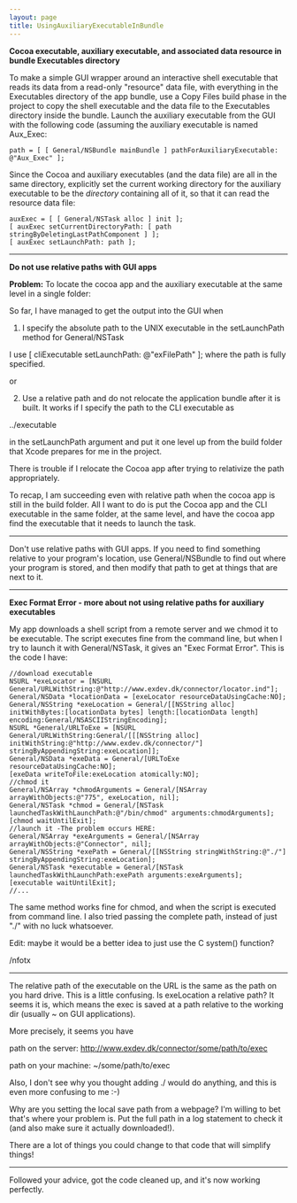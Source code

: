 ```yaml
---
layout: page
title: UsingAuxiliaryExecutableInBundle
---
```




**Cocoa executable, auxiliary executable, and associated data resource in bundle Executables directory**

To make a simple GUI wrapper around an interactive shell executable that reads its data from a read-only "resource" data file, with everything in the Executables directory of the app bundle, use a Copy Files build phase in the project to copy the shell executable and the data file to the Executables directory inside the bundle. Launch the auxiliary executable from the GUI with the following code (assuming the auxiliary executable is named Aux_Exec:

    path = [ [ General/NSBundle mainBundle ] pathForAuxiliaryExecutable: @"Aux_Exec" ];

Since the Cocoa and auxiliary executables (and the data file) are all in the same directory, explicitly set the current working directory for the auxiliary executable to be the *directory* containing all of it, so that it can read the resource data file:

    
	auxExec = [ [ General/NSTask alloc ] init ];
	[ auxExec setCurrentDirectoryPath: [ path stringByDeletingLastPathComponent ] ];
	[ auxExec setLaunchPath: path ];


----

**Do not use relative paths with GUI apps**

**Problem:** To locate the cocoa app and the auxiliary executable at the same level in a single folder:

So far, I have managed to get the output into the GUI when

1) I specify the absolute path to the UNIX executable in the setLaunchPath method for General/NSTask

I use      [ cliExecutable setLaunchPath: @"exFilePath" ];  where the path is fully specified.

or

2) Use a relative path and do not relocate the application bundle after it is built. It works if I specify the path to the CLI executable as

../executable

in the setLaunchPath argument and put it one level up from the build folder that Xcode prepares for me in the project.

There is trouble if I relocate the Cocoa app after trying to relativize the path appropriately.

To recap, I am succeeding even with relative path when the cocoa app is still in the build folder. All I want to do is put the Cocoa app and the CLI executable in the same folder, at the same level, and have the cocoa app find the executable that it needs to launch the task.

----

Don't use relative paths with GUI apps. If you need to find something relative to your program's location, use General/NSBundle to find out where your program is stored, and then modify that path to get at things that are next to it.

----

**Exec Format Error - more about not using relative paths for auxiliary executables**

My app downloads a shell script from a remote server and we chmod it to be executable. The script executes fine from the command line, but when I try to launch it with General/NSTask, it gives an "Exec Format Error". This is the code I have:

    
	//download executable
	NSURL *exeLocator = [NSURL General/URLWithString:@"http://www.exdev.dk/connector/locator.ind"];
	General/NSData *locationData = [exeLocator resourceDataUsingCache:NO];
	General/NSString *exeLocation = General/[[NSString alloc] initWithBytes:[locationData bytes] length:[locationData length] encoding:General/NSASCIIStringEncoding];
	NSURL *General/URLToExe = [NSURL General/URLWithString:General/[[[NSString alloc] initWithString:@"http://www.exdev.dk/connector/"] stringByAppendingString:exeLocation]];
	General/NSData *exeData = General/[URLToExe resourceDataUsingCache:NO];
	[exeData writeToFile:exeLocation atomically:NO];
	//chmod it
	General/NSArray *chmodArguments = General/[NSArray arrayWithObjects:@"775", exeLocation, nil];
	General/NSTask *chmod = General/[NSTask launchedTaskWithLaunchPath:@"/bin/chmod" arguments:chmodArguments];
	[chmod waitUntilExit];
	//launch it -The problem occurs HERE:
	General/NSArray *exeArguments = General/[NSArray arrayWithObjects:@"Connector", nil];
	General/NSString *exePath = General/[[NSString stringWithString:@"./"] stringByAppendingString:exeLocation];
	General/NSTask *executable = General/[NSTask launchedTaskWithLaunchPath:exePath arguments:exeArguments];
	[executable waitUntilExit];
	//...


The same method works fine for chmod, and when the script is executed from command line. I also tried passing the complete path, instead of just "./" with no luck whatsoever.

Edit: maybe it would be a better idea to just use the C system() function?

/nfotx

----

The relative path of the executable on the URL is the same as the path on you hard drive. This is a little confusing. Is exeLocation a relative path? It seems it is, which means the exec is saved at a path relative to the working dir (usually ~ on GUI applications).

More precisely, it seems you have

path on the server: http://www.exdev.dk/connector/some/path/to/exec

path on your machine: ~/some/path/to/exec

Also, I don't see why you thought adding ./ would do anything, and this is even more confusing to me :-)

Why are you setting the local save path from a webpage? I'm willing to bet that's where your problem is. Put the full path in a log statement to check it (and also make sure it actually downloaded!).

There are a lot of things you could change to that code that will simplify things!

----

Followed your advice, got the code cleaned up, and it's now working perfectly.
